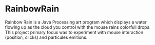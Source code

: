 # RainbowRain
Rainbow Rain is a Java Processing art program which displays a water flowing up as the cloud you control with the mouse rains colorfull drops.
This project primary focus was to experiment with mouse interaction (position, clicks) and particules emitions.
